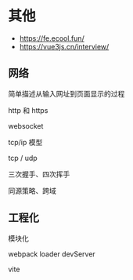 # 其他

- <https://fe.ecool.fun/>
- <https://vue3js.cn/interview/>

## 网络

简单描述从输入网址到页面显示的过程

http 和 https

websocket

tcp/ip 模型

tcp / udp

三次握手、四次挥手

同源策略、跨域

## 工程化

模块化

webpack
  loader
  devServer

vite
